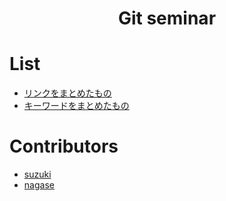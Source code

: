 <h1 align='center'> Git seminar </h1>

# List
- [リンクをまとめたもの](./links/README.md)
- [キーワードをまとめたもの](./keywords/README.md)

# Contributors
- [suzuki](https://github.com/suzuyuyuyu/)
- [nagase](https://github.com/soheinagase/)
